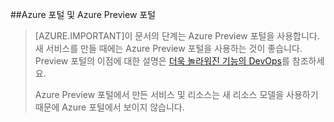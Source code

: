 ##Azure 포털 및 Azure Preview 포털

> [AZURE.IMPORTANT]이 문서의 단계는 Azure Preview 포털을 사용합니다. 새 서비스를 만들 때에는 Azure Preview 포털을 사용하는 것이 좋습니다. Preview 포털의 이점에 대한 설명은 [더욱 놀라워진 기능의 DevOps](http://azure.microsoft.com/overview/preview-portal/)를 참조하세요.
> 
> Azure Preview 포털에서 만든 서비스 및 리소스는 새 리소스 모델을 사용하기 때문에 Azure 포털에서 보이지 않습니다.

<!---HONumber=August15_HO8-->